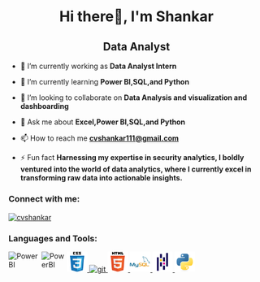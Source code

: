 
<h1 align="center">Hi there👋, I'm Shankar</h1>
<h2 align="center">Data Analyst</h2>

- 🔭 I’m currently working as **Data Analyst Intern**

- 🌱 I’m currently learning **Power BI,SQL,and Python**

- 👯 I’m looking to collaborate on **Data Analysis and visualization and dashboarding**

- 💬 Ask me about **Excel,Power BI,SQL,and Python**

- 📫 How to reach me **cvshankar111@gmail.com**

- ⚡ Fun fact **Harnessing my expertise in security analytics, I boldly ventured into the world of data analytics, where I currently excel in transforming raw data into actionable insights.**

<h3 align="left">Connect with me:</h3>
<p align="left">
<a href="https://linkedin.com/in/cvshankar" target="blank"><img align="center" src="https://raw.githubusercontent.com/rahuldkjain/github-profile-readme-generator/master/src/images/icons/Social/linked-in-alt.svg" alt="cvshankar" height="30" width="40" /></a>
</p>

<h3 align="left">Languages and Tools:</h3>
<img align="left" alt="PowerBI" width="65"height="40"src="https://powerbi.microsoft.com/pictures/shared/social/social-default-image.png"><img align="left" alt="PowerBI" width="50"height="40"src="https://upload.wikimedia.org/wikipedia/commons/thumb/3/31/Microsoft_Office_Excel_%282013%E2%80%932019%29.svg/1200px-Microsoft_Office_Excel_%282013%E2%80%932019%29.svg.png"><p align="left"> <a href="https://www.w3schools.com/css/" target="_blank" rel="noreferrer"> <img src="https://raw.githubusercontent.com/devicons/devicon/master/icons/css3/css3-original-wordmark.svg" alt="css3" width="40" height="40"/> </a> <a href="https://git-scm.com/" target="_blank" rel="noreferrer"> <img src="https://www.vectorlogo.zone/logos/git-scm/git-scm-icon.svg" alt="git" width="40" height="40"/> </a> <a href="https://www.w3.org/html/" target="_blank" rel="noreferrer"> <img src="https://raw.githubusercontent.com/devicons/devicon/master/icons/html5/html5-original-wordmark.svg" alt="html5" width="40" height="40"/> </a> <a href="https://www.mysql.com/" target="_blank" rel="noreferrer"> <img src="https://raw.githubusercontent.com/devicons/devicon/master/icons/mysql/mysql-original-wordmark.svg" alt="mysql" width="40" height="40"/> </a> <a href="https://pandas.pydata.org/" target="_blank" rel="noreferrer"> <img src="https://raw.githubusercontent.com/devicons/devicon/2ae2a900d2f041da66e950e4d48052658d850630/icons/pandas/pandas-original.svg" alt="pandas" width="40" height="40"/> </a> <a href="https://www.python.org" target="_blank" rel="noreferrer"> <img src="https://raw.githubusercontent.com/devicons/devicon/master/icons/python/python-original.svg" alt="python" width="40" height="40"/> </a> </p>
